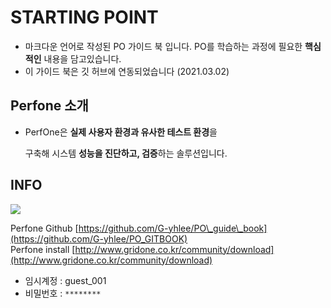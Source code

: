 # STARTING POINT


* 마크다운 언어로 작성된 PO 가이드 북 입니다. PO를 학습하는 과정에 필요한 **핵심적인** 내용을 담고있습니다. 
* 이 가이드 북은 깃 허브에 연동되었습니다 \(2021.03.02\)  

## Perfone 소개

* PerfOne은 **실제 사용자 환경과 유사한 테스트 환경**을

  구축해 시스템 **성능을 진단하고, 검증**하는 솔루션입니다.

## INFO

![](.gitbook/assets/perfone_monitor.jpg)

Perfone Github [https://github.com/G-yhlee/PO\_guide\_book](https://github.com/G-yhlee/PO_GITBOOK)  
Perfone install [http://www.gridone.co.kr/community/download](http://www.gridone.co.kr/community/download)

* 임시계정 : guest\_001
* 비밀번호 : `********`

